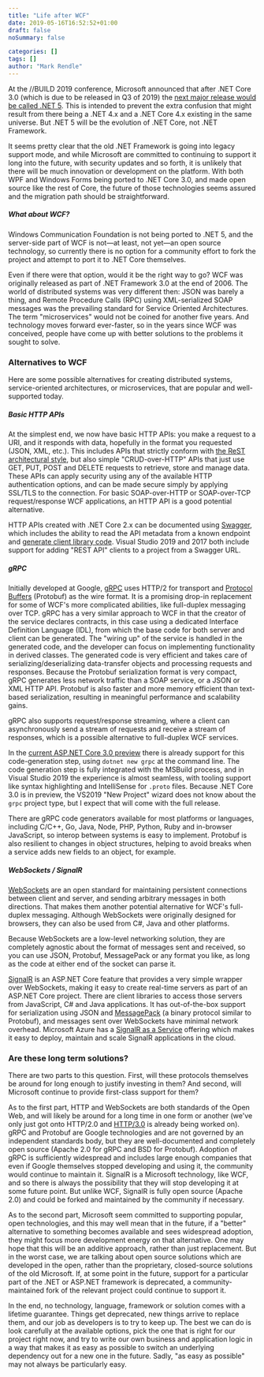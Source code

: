 ```yaml
---
title: "Life after WCF"
date: 2019-05-16T16:52:52+01:00
draft: false
noSummary: false

categories: []
tags: []
author: "Mark Rendle"
---
```


At the //BUILD 2019 conference, Microsoft announced that after .NET Core 3.0
(which is due to be released in Q3 of 2019) the [next major release would
be called .NET 5](https://devblogs.microsoft.com/dotnet/introducing-net-5/).
This is intended to prevent the extra confusion that might
result from there being a .NET 4.x and a .NET Core 4.x existing in the same
universe. But .NET 5 will be the evolution of .NET Core, not .NET Framework.

It seems pretty clear that the old .NET Framework is going
into legacy support mode, and while Microsoft are committed to continuing to support
it long into the future, with security updates and so forth, it is unlikely that
there will be much innovation or development on the platform. With both WPF and Windows Forms
being ported to .NET Core 3.0, and made open source like the rest of Core, the future of
those technologies seems assured and the migration path should be straightforward.

<!--more-->

##### What about WCF?

Windows Communication Foundation is not being ported to .NET 5, and the server-side
part of WCF is not&mdash;at least, not yet&mdash;an 
open source technology, so currently there is no option for a community effort to fork the project
and attempt to port it to .NET Core themselves.

Even if there were that option, would it be the right way to go? WCF was originally released
as part of .NET Framework 3.0 at the end of 2006. The world of distributed systems was very
different then: JSON was barely a thing, and Remote Procedure Calls (RPC) using XML-serialized SOAP messages was the 
prevailing standard for Service Oriented Architectures. The term "microservices" would not
be coined for another five years. And technology moves forward ever-faster, so in the years
since WCF was conceived, people have come up with better solutions to the problems it sought
to solve.

### Alternatives to WCF

Here are some possible alternatives for creating distributed systems, service-oriented architectures,
or microservices, that are popular and well-supported today.

##### Basic HTTP APIs

At the simplest end, we now have basic HTTP APIs: you make a request to a URI, and it responds
with data, hopefully in the format you requested (JSON, XML, etc.). This includes APIs that
strictly conform with [the ReST architectural style](https://en.wikipedia.org/wiki/Representational_state_transfer),
but also simple "CRUD-over-HTTP" APIs that just
use GET, PUT, POST and DELETE requests to retrieve, store and manage data. These APIs can apply
security using any of the available HTTP authentication options, and can be made secure simply
by applying SSL/TLS to the connection. For basic SOAP-over-HTTP or SOAP-over-TCP request/response
WCF applications, an HTTP API is a good potential alternative.

HTTP APIs created with .NET Core 2.x can be documented using [Swagger](https://swagger.io/), which includes the ability
to read the API metadata from a known endpoint and [generate client library code](https://swagger.io/tools/swagger-codegen/).
Visual Studio 2019 and 2017 both include support for adding "REST API" clients to a project
from a Swagger URL.

##### gRPC

Initially developed at Google, [gRPC](https://grpc.io/) uses HTTP/2 for transport and 
[Protocol Buffers](https://github.com/protocolbuffers/protobuf) (Protobuf)
as the wire format. It is a promising drop-in replacement for some of WCF's more complicated
abilities, like full-duplex messaging over TCP. gRPC has a very similar approach to WCF in that
the creator of the service declares contracts, in this case using a dedicated Interface Definition
Language (IDL), from which the base code for both server and client can be generated. The "wiring up"
of the service is handled in the generated code, and the developer can focus on implementing
functionality in derived classes. The generated code is
very efficient and takes care of serializing/deserializing data-transfer objects and processing
requests and responses. Because the Protobuf serialization format is very compact, gRPC generates
less network traffic than a SOAP service, or a JSON or XML HTTP API. Protobuf is also faster
and more memory efficient than text-based serialization, resulting in meaningful performance and
scalability gains.

gRPC also supports request/response streaming, where a client can asynchronously send a stream of
requests and receive a stream of responses, which is a possible alternative to full-duplex WCF
services.

In the [current ASP.NET Core 3.0 preview](https://dotnet.microsoft.com/download/dotnet-core/3.0)
there is already support for this code-generation step, using `dotnet new grpc` at the command line.
The code generation step is fully integrated with the MSBuild process, and in Visual Studio 2019
the experience is almost seamless, with tooling support like syntax highlighting and IntelliSense for
`.proto` files. Because .NET Core 3.0 is in preview, the VS2019 "New Project" wizard does not know
about the `grpc` project type, but I expect that will come with the full release.

There are gRPC code generators available for most platforms or languages, including C/C++, Go, Java,
Node, PHP, Python, Ruby and in-browser JavaScript, so interop between systems is easy to implement. Protobuf
is also resilient to changes in object structures, helping to avoid breaks when a service adds new fields
to an object, for example.

##### WebSockets / SignalR

[WebSockets](https://developer.mozilla.org/en-US/docs/Web/API/WebSockets_API) are
an open standard for maintaining persistent connections between client and server, and
sending arbitrary messages in both directions. That makes them another potential alternative for WCF's
full-duplex messaging. Although WebSockets were originally designed for browsers, they can also be used
from C#, Java and other platforms.

Because WebSockets are a low-level networking solution, they are completely agnostic about the format of
messages sent and received, so you can use JSON, Protobuf, MessagePack or any format you like, as long
as the code at either end of the socket can parse it.

[SignalR](https://dotnet.microsoft.com/apps/aspnet/real-time) is an ASP.NET Core feature that provides
a very simple wrapper over WebSockets, making it easy to create real-time
servers as part of an ASP.NET Core project. There are client libraries to access those servers from JavaScript, C# and Java applications.
It has out-of-the-box support for serialization using JSON and [MessagePack](https://msgpack.org/index.html)
(a binary protocol similar to Protobuf),
and messages sent over WebSockets have minimal network overhead. Microsoft Azure has a
[SignalR as a Service](https://azure.microsoft.com/en-gb/services/signalr-service/)
offering which makes it easy to deploy, maintain and scale SignalR applications in the cloud.

### Are these long term solutions?

There are two parts to this question. First, will these protocols themselves be around for long enough to
justify investing in them? And second, will Microsoft continue to provide first-class support for them?

As to the first part, HTTP and WebSockets are both standards of the Open Web, and will likely be around for
a long time in one form or another (we've only just got onto HTTP/2.0 and
[HTTP/3.0](https://en.wikipedia.org/wiki/HTTP/3) is already being worked on).
gRPC and Protobuf are Google technologies and are not governed by an independent standards
body, but they are well-documented and completely open source (Apache 2.0 for gRPC and BSD for Protobuf).
Adoption of gRPC is sufficiently widespread and includes large enough companies that even if Google themselves
stopped developing and using it, the community would continue to maintain it. SignalR is a Microsoft technology,
like WCF, and so there is always the possibility that they will stop developing it at some future point. But unlike
WCF, SignalR is fully open source (Apache 2.0) and could be forked and maintained by the community if necessary.

As to the second part, Microsoft seem committed to supporting popular, open technologies, and this may well
mean that in the future, if a "better" alternative to something becomes available and sees widespread adoption,
they might focus more development energy on that alternative. One may hope that this will be an additive
approach, rather than just replacement. But in the worst case, we are talking about open source solutions
which are developed in the open, rather than the proprietary, closed-source solutions of the old Microsoft.
If, at some point in the future, support for a particular part of the .NET or ASP.NET framework is deprecated,
a community-maintained fork of the relevant project could continue to support it.

In the end, no technology, language, framework or solution comes with a lifetime guarantee. Things get deprecated,
new things arrive to replace them, and our job as developers is to try to keep up. The best we can do is look
carefully at the available options, pick the one that is right for our project right now, and try to write our own
business and application logic in a way that makes it as easy as possible to switch an underlying dependency out
for a new one in the future. Sadly, "as easy as possible" may not always be particularly easy.